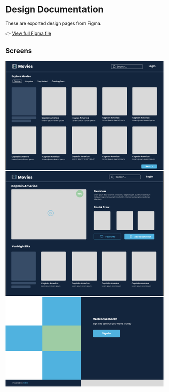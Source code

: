 # Design Documentation

These are exported design pages from Figma.

👉 [View full Figma file](https://www.figma.com/proto/uOhjpyhNqxcMKZHh0sww4T/Movies?node-id=13-21&t=fre0YNCmw8fqB5Jt-1&scaling=contain&content-scaling=fixed&page-id=0%3A1)

## Screens

![Movie List Page](./MOVIE%20LIST.png)
![Movie Details](./MOVIE%20DETAILS.png)
![loin](./LOGIN.png)
